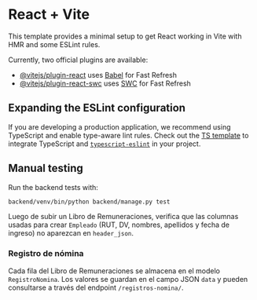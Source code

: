 # React + Vite

This template provides a minimal setup to get React working in Vite with HMR and some ESLint rules.

Currently, two official plugins are available:

- [@vitejs/plugin-react](https://github.com/vitejs/vite-plugin-react/blob/main/packages/plugin-react/README.md) uses [Babel](https://babeljs.io/) for Fast Refresh
- [@vitejs/plugin-react-swc](https://github.com/vitejs/vite-plugin-react-swc) uses [SWC](https://swc.rs/) for Fast Refresh

## Expanding the ESLint configuration

If you are developing a production application, we recommend using TypeScript and enable type-aware lint rules. Check out the [TS template](https://github.com/vitejs/vite/tree/main/packages/create-vite/template-react-ts) to integrate TypeScript and [`typescript-eslint`](https://typescript-eslint.io) in your project.

## Manual testing

Run the backend tests with:

```bash
backend/venv/bin/python backend/manage.py test
```

Luego de subir un Libro de Remuneraciones, verifica que las columnas usadas para
crear `Empleado` (RUT, DV, nombres, apellidos y fecha de ingreso) no aparezcan en
`header_json`.

### Registro de nómina

Cada fila del Libro de Remuneraciones se almacena en el modelo `RegistroNomina`.
Los valores se guardan en el campo JSON `data` y pueden consultarse a través del
endpoint `/registros-nomina/`.
